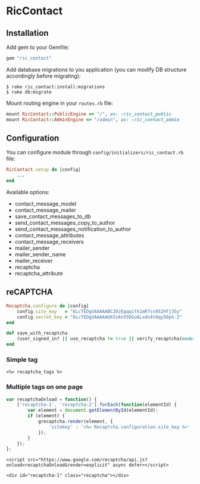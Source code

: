# RicContact

## Installation

Add gem to your Gemfile:

```ruby
gem "ric_contact"
```

Add database migrations to you application (you can modify DB structure accordingly before migrating):

    $ rake ric_contact:install:migrations
    $ rake db:migrate

Mount routing engine in your `routes.rb` file:

```ruby
mount RicContact::PublicEngine => "/", as: :ric_contact_public
mount RicContact::AdminEngine => "/admin", as: :ric_contact_admin
```

## Configuration

You can configure module through `config/initializers/ric_contact.rb` file:

```ruby
RicContact.setup do |config|
    ...
end
```

Available options:

- contact_message_model
- contact_message_mailer
- save_contact_messages_to_db
- send_contact_messages_copy_to_author
- send_contact_messages_notification_to_author
- contact_message_attributes
- contact_message_receivers
- mailer_sender
- mailer_sender_name
- mailer_receiver
- recaptcha
- recaptcha_attribute

## reCAPTCHA

```ruby
Recaptcha.configure do |config|
    config.site_key   = "6LcTEDgUAAAAABC20zEgqqitk1mR7ss9S2Hfj3Sy"
    config.secret_key = "6LcTEDgUAAAAAGK5sAnV5DGuALxdn4t0qy50ph-2"
end
```

```ruby
def save_with_recaptcha
    (user_signed_in? || use_recaptcha != true || verify_recaptcha(model: @sample, attribute: :recaptcha)) && @sample.save
end
```

### Simple tag

```erb
<%= recaptcha_tags %>
```

### Multiple tags on one page

```js
var recaptchaOnload = function() {
    ['recaptcha-1', 'recaptcha-2'].forEach(function(elementId) {
        var element = document.getElementById(elementId);
        if (element) {
            grecaptcha.render(element, {
                'sitekey' : '<%= Recaptcha.configuration.site_key %>'
            });
        }
    });
};
```

```erb
<script src="https://www.google.com/recaptcha/api.js?onload=recaptchaOnload&render=explicit" async defer></script>
```

```erb
<div id="recaptcha-1" class="recaptcha"></div>
```